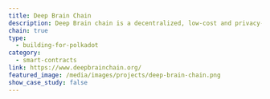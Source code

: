 ```yaml
---
title: Deep Brain Chain
description: Deep Brain chain is a decentralized, low-cost and privacy-protecting AI computing platform with a full range of related products and services.
chain: true
type:
  - building-for-polkadot
category:
  - smart-contracts
link: https://www.deepbrainchain.org/
featured_image: /media/images/projects/deep-brain-chain.png
show_case_study: false
---
```

